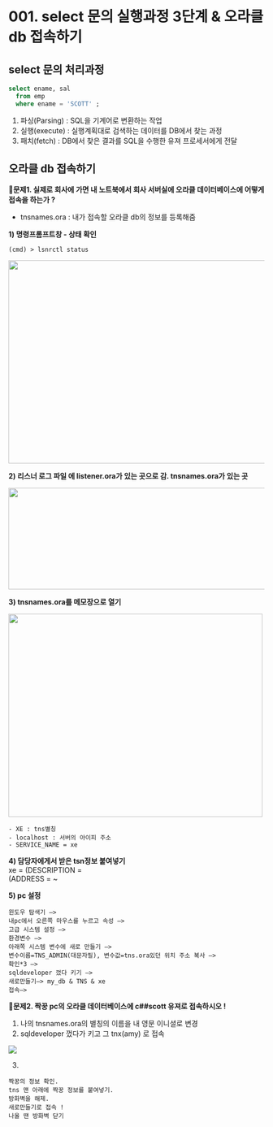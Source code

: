 # 001. select 문의 실행과정 3단계 & 오라클 db 접속하기
## select 문의 처리과정

```sql
select ename, sal
  from emp
  where ename = 'SCOTT' ; 
```

1. 파싱(Parsing) : SQL을 기계어로 변환하는 작업
2. 실행(execute) : 실행계획대로 검색하는 데이터를 DB에서 찾는 과정
3. 패치(fetch) : DB에서 찾은 결과를 SQL을 수행한 유져 프로세서에게 전달


## 오라클 db 접속하기 
🔷**문제1. 실제로 회사에 가면 내 노트북에서 회사 서버실에 오라클 데이터베이스에 어떻게 접속을 하는가 ?** 

- tnsnames.ora : 내가 접속할 오라클 db의 정보를 등록해줌 


**1) 명령프롬프트창 - 상태 확인**
```
(cmd) > lsnrctl status
```

<img src="https://github.com/goguma999/newjourney/blob/main/001-1.png" width=600 height=400>

**2) 리스너 로그 파일 에 listener.ora가 있는 곳으로 감. tnsnames.ora가 있는 곳**

<img src="https://github.com/goguma999/newjourney/blob/main/001-2.png" width=600 height=200>

**3) tnsnames.ora를 메모장으로 열기**

<img src="https://github.com/goguma999/newjourney/blob/main/001-3.png" width=500 height=400>

```
- XE : tns별칭
- localhost : 서버의 아이피 주소
- SERVICE_NAME = xe
```

**4) 담당자에게서 받은 tsn정보 붙여넣기**   
xe = 
  (DESCRIPTION =    
    (ADDRESS = ~

**5) pc 설정**
```
윈도우 탐색기 —> 
내pc에서 오른쪽 마우스를 누르고 속성 —>
고급 시스템 설정 —> 
환경변수 —> 
아래쪽 시스템 변수에 새로 만들기 —> 
변수이름=TNS_ADMIN(대문자필), 변수값=tns.ora있던 위치 주소 복사 —> 
확인*3 —> 
sqldeveloper 껐다 키기 —> 
새로만들기—> my_db & TNS & xe 
접속—> 
```

🔷**문제2. 짝꿍 pc의 오라클 데이터베이스에 c##scott 유져로 접속하시오 !** 
  1) 나의 tnsnames.ora의 별칭의 이름을 내 영문 이니셜로 변경 
  2) sqldeveloper 껐다가 키고 그 tnx(amy) 로 접속 

<img src="https://github.com/goguma999/newjourney/blob/main/001-4.png">

  3) 
    짝꿍의 정보 확인. 
    tns 맨 아래에 짝꿍 정보를 붙여넣기. 
    방화벽을 해제.
    새로만들기로 접속 ! 
    나올 땐 방화벽 닫기 

